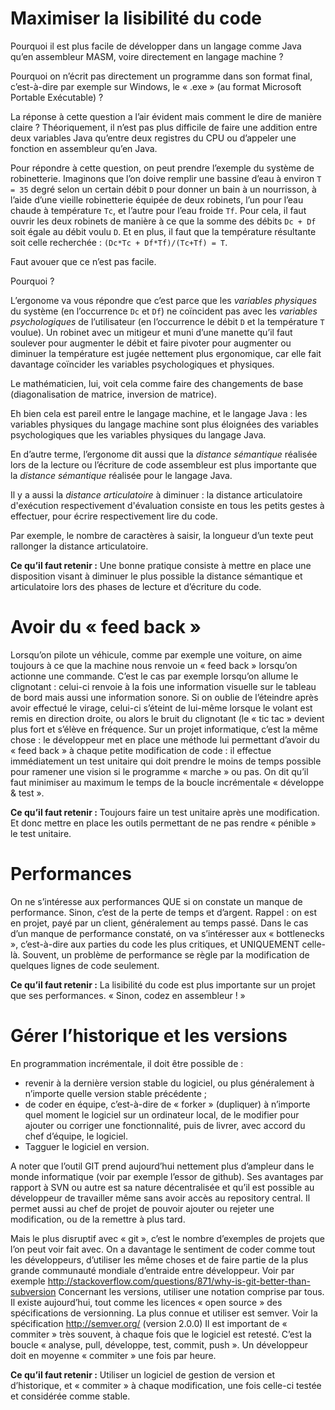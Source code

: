 # Maximiser la lisibilité du code

Pourquoi il est plus facile de développer dans un langage comme Java qu’en
assembleur MASM,  voire directement en langage machine ?

Pourquoi on n’écrit pas
directement un programme dans son format final, c’est-à-dire par exemple sur
Windows, le « .exe » (au format Microsoft Portable Exécutable) ?


La réponse à cette question a l’air évident mais comment le dire de manière
claire ? Théoriquement, il n’est pas plus difficile de faire une addition entre
deux variables Java qu’entre deux registres du CPU ou d’appeler une fonction en
assembleur qu’en Java.

Pour répondre à cette question, on peut prendre l’exemple du système de
robinetterie.
Imaginons que l’on doive remplir une bassine d’eau à environ ```T = 35``` degré
selon un certain débit ```D``` pour donner un bain à un nourrisson, à l’aide
d’une
vieille robinetterie équipée de deux robinets, l’un pour l’eau chaude à
température ```Tc```, et l’autre pour l’eau froide ```Tf```.
Pour cela, il faut ouvrir les deux robinets de manière à ce que la somme des
débits ```Dc + Df``` soit égale au débit voulu ```D```.
Et en plus, il faut que la température résultante soit celle recherchée :
```(Dc*Tc + Df*Tf)/(Tc+Tf) = T```.

Faut avouer que ce n’est pas facile.

Pourquoi ?

L’ergonome va vous répondre que c’est parce que les *variables
physiques* du système (en l’occurrence ```Dc``` et ```Df```) ne
coïncident pas avec les *variables psychologiques* de l’utilisateur (en
l’occurrence le débit ```D``` et la température ```T``` voulue).
Un robinet avec un mitigeur et muni d’une manette qu’il faut soulever pour
augmenter le débit et faire pivoter pour augmenter ou diminuer la température
est jugée nettement plus ergonomique, car elle fait davantage coïncider les
variables psychologiques et physiques.

Le mathématicien, lui, voit cela comme faire des changements de base
(diagonalisation de matrice, inversion de matrice).

Eh bien cela est pareil entre le langage machine, et le langage Java : les
variables physiques du langage machine sont plus éloignées des variables
psychologiques que les variables physiques du langage Java.

En d’autre terme, l’ergonome dit aussi que la *distance sémantique* réalisée
lors
de la lecture ou l’écriture de code assembleur est plus importante que la
*distance sémantique* réalisée pour le langage Java.

Il y a aussi la *distance articulatoire* à diminuer : la distance
articulatoire d'exécution respectivement d'évaluation
consiste en tous les petits gestes à effectuer, pour écrire respectivement lire
du code.

Par exemple, le nombre de caractères  à saisir, la longueur d’un texte peut
rallonger la distance articulatoire.

**Ce qu’il faut retenir :**
Une bonne pratique consiste à mettre en place une disposition visant à diminuer
le plus possible la distance sémantique et articulatoire lors des phases de
lecture et d’écriture du code.

# Avoir du « feed back »

Lorsqu’on pilote un véhicule, comme par exemple une voiture, on aime toujours à
ce que la machine nous renvoie un « feed back » lorsqu’on actionne une commande.
C’est le cas par exemple lorsqu’on allume le clignotant : celui-ci renvoie à la
fois une information visuelle sur le tableau de bord mais aussi une information
sonore. Si on oublie de l’éteindre après avoir effectué le virage, celui-ci
s’éteint de lui-même lorsque le volant est remis en direction droite, ou alors
le bruit du clignotant (le « tic tac » devient plus fort et s’élève en
fréquence.
Sur un projet informatique, c’est la même chose : le développeur met en place
une méthode lui permettant d’avoir du « feed back » à chaque petite modification
de code : il effectue immédiatement un test unitaire qui doit prendre le moins
de temps possible pour ramener une vision si le programme « marche » ou pas.
On dit qu’il faut minimiser au maximum le temps de la boucle incrémentale «
développe & test ».

**Ce qu’il faut retenir :**
Toujours faire un test unitaire après une modification. Et donc mettre en place
les outils permettant de ne pas rendre « pénible » le test unitaire.

# Performances

On ne s’intéresse aux performances QUE si on constate un manque de performance.
Sinon, c’est de la perte de temps et d’argent. Rappel : on est en projet, payé
par un client, généralement au temps passé.
Dans le cas d’un manque de performance constaté, on va s’intéresser aux «
bottlenecks », c’est-à-dire aux parties du code les plus critiques, et
UNIQUEMENT celle-là. Souvent, un problème de performance se règle par la
modification de quelques lignes de code seulement.

**Ce qu’il faut retenir :**
La lisibilité du code est plus importante sur un projet que ses performances.
« Sinon, codez en assembleur ! »

# Gérer l’historique et les versions

En programmation incrémentale, il doit être possible de :
-	revenir à la dernière version stable du logiciel, ou plus généralement à
n’importe quelle version stable précédente ;
-	de coder en équipe, c’est-à-dire de « forker » (dupliquer) à n’importe quel
moment le logiciel sur un ordinateur local, de le modifier pour ajouter ou
corriger une fonctionnalité, puis de livrer, avec accord du chef d’équipe, le
logiciel.
-	Tagguer le logiciel en version.

A noter que l’outil GIT prend aujourd’hui nettement plus d’ampleur dans le monde
informatique (voir par exemple l’essor de github). Ses avantages par rapport à
SVN ou autre est sa nature décentralisée et qu’il est possible au développeur de
travailler même sans avoir accès au repository central. Il permet aussi au chef
de projet de pouvoir ajouter ou rejeter une modification, ou de la remettre à
plus tard.

Mais le plus disruptif avec « git », c’est le nombre d’exemples de  projets que
l’on peut voir fait avec. On a davantage le sentiment de coder comme tout les
développeurs, d’utiliser les même choses et de faire partie de la plus grande
communauté mondiale d’entraide entre développeur.
Voir par exemple
http://stackoverflow.com/questions/871/why-is-git-better-than-subversion
Concernant les versions, utiliser une notation comprise par tous. Il existe
aujourd’hui, tout comme les licences « open source » des spécifications de
versionning. La plus connue et utiliser est semver. Voir la spécification
http://semver.org/ (version 2.0.0)
Il est important de « commiter » très souvent, à chaque fois que le logiciel est
retesté. C’est la boucle « analyse, pull, développe, test, commit, push ». Un
développeur doit en moyenne « commiter » une fois par heure.

**Ce qu’il faut retenir :**
Utiliser un logiciel de gestion de version et d’historique, et « commiter » à
chaque modification, une fois celle-ci testée et considérée comme stable.

